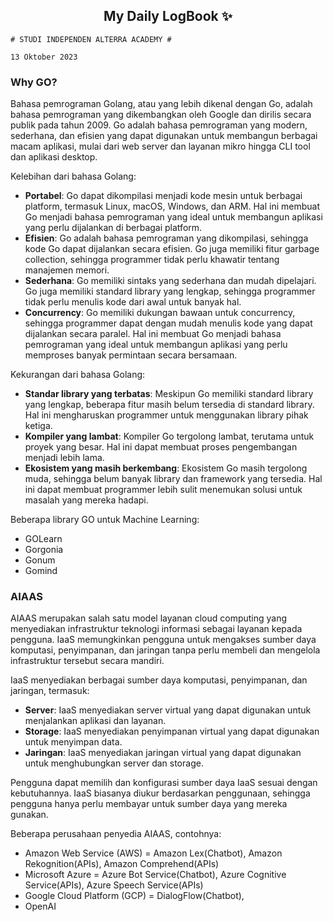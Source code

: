 <h2 align="center">My Daily LogBook ✨</h2>

```
# STUDI INDEPENDEN ALTERRA ACADEMY #

13 Oktober 2023
```

### Why GO?

Bahasa pemrograman Golang, atau yang lebih dikenal dengan Go, adalah bahasa pemrograman yang dikembangkan oleh Google dan dirilis secara publik pada tahun 2009. Go adalah bahasa pemrograman yang modern, sederhana, dan efisien yang dapat digunakan untuk membangun berbagai macam aplikasi, mulai dari web server dan layanan mikro hingga CLI tool dan aplikasi desktop.

Kelebihan dari bahasa Golang:

- **Portabel**: Go dapat dikompilasi menjadi kode mesin untuk berbagai platform, termasuk Linux, macOS, Windows, dan ARM. Hal ini membuat Go menjadi bahasa pemrograman yang ideal untuk membangun aplikasi yang perlu dijalankan di berbagai platform.
- **Efisien**: Go adalah bahasa pemrograman yang dikompilasi, sehingga kode Go dapat dijalankan secara efisien. Go juga memiliki fitur garbage collection, sehingga programmer tidak perlu khawatir tentang manajemen memori.
- **Sederhana**: Go memiliki sintaks yang sederhana dan mudah dipelajari. Go juga memiliki standard library yang lengkap, sehingga programmer tidak perlu menulis kode dari awal untuk banyak hal.
- **Concurrency**: Go memiliki dukungan bawaan untuk concurrency, sehingga programmer dapat dengan mudah menulis kode yang dapat dijalankan secara paralel. Hal ini membuat Go menjadi bahasa pemrograman yang ideal untuk membangun aplikasi yang perlu memproses banyak permintaan secara bersamaan.

Kekurangan dari bahasa Golang:

- **Standar library yang terbatas**: Meskipun Go memiliki standard library yang lengkap, beberapa fitur masih belum tersedia di standard library. Hal ini mengharuskan programmer untuk menggunakan library pihak ketiga.
- **Kompiler yang lambat**: Kompiler Go tergolong lambat, terutama untuk proyek yang besar. Hal ini dapat membuat proses pengembangan menjadi lebih lama.
- **Ekosistem yang masih berkembang**: Ekosistem Go masih tergolong muda, sehingga belum banyak library dan framework yang tersedia. Hal ini dapat membuat programmer lebih sulit menemukan solusi untuk masalah yang mereka hadapi.

Beberapa library GO untuk Machine Learning:

- GOLearn
- Gorgonia
- Gonum
- Gomind

### AIAAS

AIAAS merupakan salah satu model layanan cloud computing yang menyediakan infrastruktur teknologi informasi sebagai layanan kepada pengguna. IaaS memungkinkan pengguna untuk mengakses sumber daya komputasi, penyimpanan, dan jaringan tanpa perlu membeli dan mengelola infrastruktur tersebut secara mandiri.

IaaS menyediakan berbagai sumber daya komputasi, penyimpanan, dan jaringan, termasuk:

- **Server**: IaaS menyediakan server virtual yang dapat digunakan untuk menjalankan aplikasi dan layanan.
- **Storage**: IaaS menyediakan penyimpanan virtual yang dapat digunakan untuk menyimpan data.
- **Jaringan**: IaaS menyediakan jaringan virtual yang dapat digunakan untuk menghubungkan server dan storage.

Pengguna dapat memilih dan konfigurasi sumber daya IaaS sesuai dengan kebutuhannya. IaaS biasanya diukur berdasarkan penggunaan, sehingga pengguna hanya perlu membayar untuk sumber daya yang mereka gunakan.

Beberapa perusahaan penyedia AIAAS, contohnya:
- Amazon Web Service (AWS) = Amazon Lex(Chatbot), Amazon Rekognition(APIs), Amazon Comprehend(APIs)
- Microsoft Azure = Azure Bot Service(Chatbot), Azure Cognitive Service(APIs), Azure Speech Service(APIs)
- Google Cloud Platform (GCP) = DialogFlow(Chatbot), 
- OpenAI